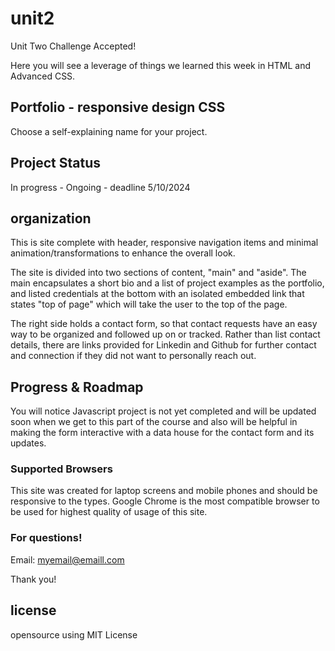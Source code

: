 # unit2
Unit Two Challenge Accepted!

Here you will see a leverage of things we learned this week in HTML and Advanced CSS.
 
## Portfolio - responsive design CSS
Choose a self-explaining name for your project.

## Project Status
In progress - Ongoing - deadline 5/10/2024

## organization
This is site complete with header, responsive navigation items and minimal animation/transformations to enhance the overall look. 

The site is divided into two sections of content, "main" and "aside". The main encapsulates a short bio and a list of project examples as the portfolio, and listed credentials at the bottom with an isolated embedded link that states "top of page" which will take the user to the top of the page. 

The right side holds a contact form, so that contact requests have an easy way to be organized and followed up on or tracked. Rather than list contact details, there are links provided for Linkedin and Github for further contact and connection if they did not want to personally reach out. 

## Progress & Roadmap
You will notice Javascript project is not yet completed and will be updated soon when we get to this part of the course and also will be helpful in making the form interactive with a data house for the contact form and its updates. 

### Supported Browsers
This site was created for laptop screens and mobile phones and should be responsive to the types. Google Chrome is the most compatible browser to be used for highest quality of usage of this site. 

### For questions! 
Email: myemail@emaill.com

Thank you!


## license
opensource using MIT License
